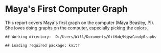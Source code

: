 Maya's First Computer Graph
=================================================
This report covers Maya's first graph on the computer (Maya Beasley, PI).  She loves doing graphs on the computer, especially picking the colors.

<!--  Set the working directory to the repository's base directory; this assumes the report is nested inside of two directories.-->


<!-- Set the report-wide options, and point to the external code file. -->

```
## Working directory:  D:/Users/Will/Documents/GitHub/MayaCandyGraphs
```

```
## Loading required package: knitr
```
<!-- Load the packages.  Suppress the output when loading packages. --> 


<!-- Load any Global functions and variables declared in the R file.  Suppress the output. --> 


<!-- Declare any global functions specific to a Rmd output.  Suppress the output. --> 


<!-- Load the datasets.   -->


<!-- Tweak the datasets.   -->





